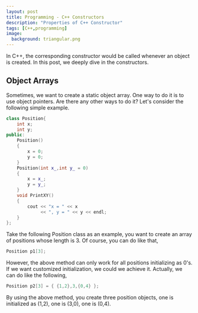 ```yaml
---
layout: post
title: Programming - C++ Constructors
description: "Properties of C++ Constructor"
tags: [C++,programming]
image:
  background: triangular.png
---
```


In C++, the corresponding constructor would be called whenever an object is created. In this post, we deeply dive in the constructors.

## Object Arrays

Sometimes, we want to create a static object array. One way to do it is to use object pointers. Are there any other ways to do it? Let's consider the following simple example.

~~~C++
class Position{
    int x;
    int y;
public:
    Position()
    {
        x = 0;
        y = 0;
    }
    Position(int x_,int y_ = 0)
    {
        x = x_;
        y = y_;
    }
    void PrintXY()
    {
        cout << "x = " << x
             << ", y = " << y << endl;
    }
};
~~~

Take the following Position class as an example, you want to create an array of positions whose length is 3. Of course, you can do like that,

~~~C++
Position p1[3];
~~~

However, the above method can only work for all positions initializing as 0's. If we want customized initialization, we could we achieve it. Actually, we can do like the following,

~~~C++
Position p2[3] = { {1,2},3,{0,4} };
~~~

By using the above method, you create three position objects, one is initialized as (1,2), one is (3,0), one is (0,4).









